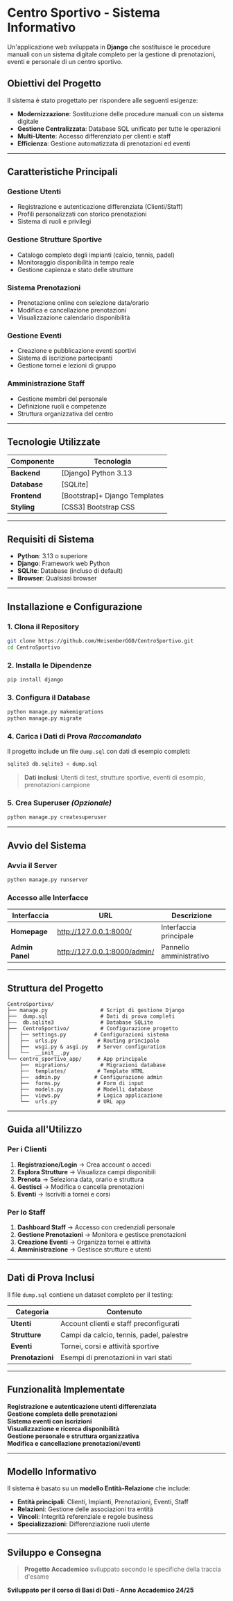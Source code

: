 #  Centro Sportivo - Sistema Informativo 

Un'applicazione web sviluppata in **Django** che sostituisce le procedure manuali con un sistema digitale completo per la gestione di prenotazioni, eventi e personale di un centro sportivo.


##  Obiettivi del Progetto

Il sistema è stato progettato per rispondere alle seguenti esigenze:

- **Modernizzazione**: Sostituzione delle procedure manuali con un sistema digitale
- **Gestione Centralizzata**: Database SQL unificato per tutte le operazioni
- **Multi-Utente**: Accesso differenziato per clienti e staff
- **Efficienza**: Gestione automatizzata di prenotazioni ed eventi

---

## Caratteristiche Principali

###  **Gestione Utenti**
- Registrazione e autenticazione differenziata (Clienti/Staff)
- Profili personalizzati con storico prenotazioni
- Sistema di ruoli e privilegi

### **Gestione Strutture Sportive**
- Catalogo completo degli impianti (calcio, tennis, padel)
- Monitoraggio disponibilità in tempo reale
- Gestione capienza e stato delle strutture

###  **Sistema Prenotazioni**
- Prenotazione online con selezione data/orario
- Modifica e cancellazione prenotazioni
- Visualizzazione calendario disponibilità

### **Gestione Eventi**
- Creazione e pubblicazione eventi sportivi
- Sistema di iscrizione partecipanti
- Gestione tornei e lezioni di gruppo

### **Amministrazione Staff**
- Gestione membri del personale
- Definizione ruoli e competenze
- Struttura organizzativa del centro

---

##  Tecnologie Utilizzate

| Componente | Tecnologia |
|------------|------------|
| **Backend** | [Django] Python 3.13 |
| **Database** | [SQLite]|
| **Frontend** | [Bootstrap]+ Django Templates |
| **Styling** | [CSS3] Bootstrap CSS |

---

##  Requisiti di Sistema

- **Python**: 3.13 o superiore
- **Django**: Framework web Python
- **SQLite**: Database (incluso di default)
- **Browser**: Qualsiasi browser 

---

##  Installazione e Configurazione

### **1. Clona il Repository**

```bash
git clone https://github.com/HeisenberGG0/CentroSportivo.git
cd CentroSportivo
```

###  **2. Installa le Dipendenze**

```bash
pip install django
```

### **3. Configura il Database**

```bash
python manage.py makemigrations
python manage.py migrate
```

###  **4. Carica i Dati di Prova** *Raccomandato*

Il progetto include un file `dump.sql` con dati di esempio completi:

```bash
sqlite3 db.sqlite3 < dump.sql
```

>  **Dati inclusi**: Utenti di test, strutture sportive, eventi di esempio, prenotazioni campione

###  **5. Crea Superuser** *(Opzionale)*

```bash
python manage.py createsuperuser
```

---

##  Avvio del Sistema

###  **Avvia il Server**

```bash
python manage.py runserver
```

###  **Accesso alle Interfacce**

| Interfaccia | URL | Descrizione |
|-------------|-----|-------------|
|  **Homepage** | http://127.0.0.1:8000/ | Interfaccia principale |
|  **Admin Panel** | http://127.0.0.1:8000/admin/ | Pannello amministrativo |

---

##  Struttura del Progetto

```
CentroSportivo/
├── manage.py                 # Script di gestione Django
├──  dump.sql                 # Dati di prova completi
├──  db.sqlite3               # Database SQLite
├──  CentroSportivo/          # Configurazione progetto
│   ├── settings.py         # Configurazioni sistema
│   ├──  urls.py             # Routing principale
│   ├──  wsgi.py & asgi.py   # Server configuration
│   └──  __init__.py
└── centro_sportivo_app/     # App principale
    ├──  migrations/          # Migrazioni database
    ├──  templates/          # Template HTML
    ├──  admin.py           # Configurazione admin
    ├──  forms.py            # Form di input
    ├──  models.py           # Modelli database
    ├──  views.py            # Logica applicazione
    └──  urls.py             # URL app
```

---

##  Guida all'Utilizzo

###  **Per i Clienti**

1. **Registrazione/Login** → Crea account o accedi
2. **Esplora Strutture** → Visualizza campi disponibili  
3. **Prenota** → Seleziona data, orario e struttura
4. **Gestisci** → Modifica o cancella prenotazioni
5. **Eventi** → Iscriviti a tornei e corsi

###  **Per lo Staff**

1. **Dashboard Staff** → Accesso con credenziali personale
2. **Gestione Prenotazioni** → Monitora e gestisce prenotazioni
3. **Creazione Eventi** → Organizza tornei e attività
4. **Amministrazione** → Gestisce strutture e utenti

---

##  Dati di Prova Inclusi

Il file `dump.sql` contiene un dataset completo per il testing:

| Categoria | Contenuto |
|-----------|-----------|
|  **Utenti** | Account clienti e staff preconfigurati |
|  **Strutture** | Campi da calcio, tennis, padel, palestre |
|  **Eventi** | Tornei, corsi e attività sportive |
|  **Prenotazioni** | Esempi di prenotazioni in vari stati |


---

##  Funzionalità Implementate

 **Registrazione e autenticazione utenti differenziata**  
 **Gestione completa delle prenotazioni**  
 **Sistema eventi con iscrizioni**  
 **Visualizzazione e ricerca disponibilità**  
 **Gestione personale e struttura organizzativa**  
 **Modifica e cancellazione prenotazioni/eventi**  

---

##  Modello Informativo

Il sistema è basato su un **modello Entità-Relazione** che include:

- **Entità principali**: Clienti, Impianti, Prenotazioni, Eventi, Staff
- **Relazioni**: Gestione delle associazioni tra entità
- **Vincoli**: Integrità referenziale e regole business
- **Specializzazioni**: Differenziazione ruoli utente

---

## Sviluppo e Consegna

> **Progetto Accademico** sviluppato secondo le specifiche della traccia d'esame


**Sviluppato per il corso di Basi di Dati - Anno Accademico 24/25**


